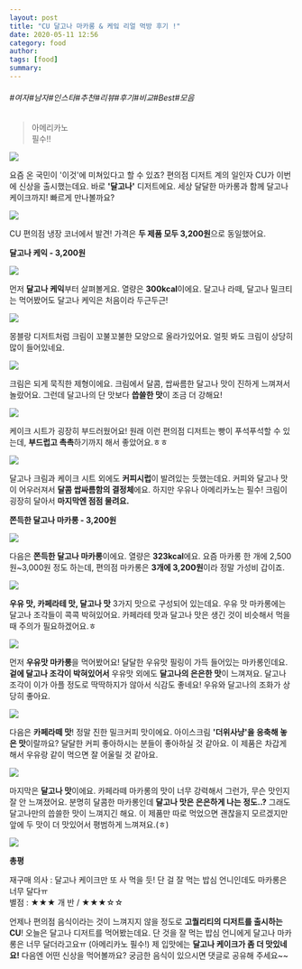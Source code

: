 ```yaml
---
layout: post
title: "CU 달고나 마카롱 & 케잌 리얼 먹방 후기 !"
date: 2020-05-11 12:56
category: food
author: 
tags: [food]
summary: 
---
```


###### #여자#남자#인스타#추천#리뷰#후기#비교#Best#모음

>   
> 아메리카노  
> 필수!!  

![](https://img1.daumcdn.net/thumb/R720x0/?fname=https%3A%2F%2Ft1.daumcdn.net%2Fliveboard%2Fbabshim%2F860b0fb3c1714e40869c1218b3dbe9b3.JPG)

요즘 온 국민이 '이것'에 미쳐있다고 할 수 있죠? 편의점 디저트 계의 일인자 CU가 이번에 신상을 출시했는데요. 바로  **'달고나'** 디저트에요. 세상 달달한 마카롱과 함께 달고나 케이크까지! 빠르게 만나볼까요?

![](https://img1.daumcdn.net/thumb/R720x0/?fname=https%3A%2F%2Ft1.daumcdn.net%2Fliveboard%2Fbabshim%2Fec298592156d4219b155e8d97f5dc104.jpg)

CU 편의점 냉장 코너에서 발견! 가격은  **두 제품 모두 3,200원**으로 동일했어요.

**달고나 케익 - 3,200원**

![](https://img1.daumcdn.net/thumb/R720x0/?fname=https%3A%2F%2Ft1.daumcdn.net%2Fliveboard%2Fbabshim%2Fb5f9e1b30fb94f6da5bf43ec27d4bc96.JPG)

먼저  **달고나 케익**부터 살펴볼게요. 열량은 **300kcal**이에요. 달고나 라떼, 달고나 밀크티는 먹어봤어도 달고나 케익은 처음이라 두근두근!

![](https://img1.daumcdn.net/thumb/R720x0/?fname=https%3A%2F%2Ft1.daumcdn.net%2Fliveboard%2Fbabshim%2Fe38fb677cfbd4acc8607493e94ed1913.jpg)

몽블랑 디저트처럼 크림이 꼬불꼬불한 모양으로 올라가있어요. 얼핏 봐도 크림이 상당히 많이 들어있네요.

![](https://img1.daumcdn.net/thumb/R720x0/?fname=https%3A%2F%2Ft1.daumcdn.net%2Fliveboard%2Fbabshim%2Ff2f04b8a0d584b36a6b761bc26e649e2.jpg)

크림은 되게 묵직한 제형이에요. 크림에서 달콤, 쌉싸름한 달고나 맛이 진하게 느껴져서 놀랐어요. 그런데 달고나의 단 맛보다  **씁쓸한 맛**이 조금 더 강해요!

![](https://img1.daumcdn.net/thumb/R720x0/?fname=https%3A%2F%2Ft1.daumcdn.net%2Fliveboard%2Fbabshim%2Febd90c1a4091461c8d99b8ab6f89d28b.JPG)

케이크 시트가 굉장히 부드러웠어요! 원래 이런 편의점 디저트는 빵이 푸석푸석할 수 있는데,  **부드럽고 촉촉**하기까지 해서 좋았어요.ㅎㅎ

![](https://img1.daumcdn.net/thumb/R720x0/?fname=https%3A%2F%2Ft1.daumcdn.net%2Fliveboard%2Fbabshim%2F2405c2b9d3a64edbaeb3c9fb444230ee.JPG)

달고나 크림과 케이크 시트 외에도 **커피시럽**이 발려있는 듯했는데요. 커피와 달고나 맛이 어우러져서  **달콤 쌉싸름함의 결정체**에요. 하지만 우유나 아메리카노는 필수! 크림이 굉장히 달아서 **마지막엔 점점 물려요.**

**쫀득한 달고나 마카롱 - 3,200원**

![](https://img1.daumcdn.net/thumb/R720x0/?fname=https%3A%2F%2Ft1.daumcdn.net%2Fliveboard%2Fbabshim%2F8b2c5464896a43969afe00ff0691ecc5.JPG)

다음은  **쫀득한 달고나 마카롱**이에요. 열량은  **323kcal**에요. 요즘 마카롱 한 개에 2,500원~3,000원 정도 하는데, 편의점 마카롱은  **3개에 3,200원**이라 정말 가성비 갑이죠.

![](https://img1.daumcdn.net/thumb/R720x0/?fname=https%3A%2F%2Ft1.daumcdn.net%2Fliveboard%2Fbabshim%2F85315ae30b8f42ceb869575facd040e1.JPG)

**우유 맛, 카페라테 맛, 달고나 맛**  3가지 맛으로 구성되어 있는데요. 우유 맛 마카롱에는 달고나 조각들이 콕콕 박혀있어요. 카페라테 맛과 달고나 맛은 생긴 것이 비슷해서 먹을 때 주의가 필요하겠어요.ㅎ

![](https://img1.daumcdn.net/thumb/R720x0/?fname=https%3A%2F%2Ft1.daumcdn.net%2Fliveboard%2Fbabshim%2F6e7f76882d9f44a7ac8b81c9485439a0.jpg)

먼저  **우유맛 마카롱**을 먹어봤어요! 달달한 우유맛 필링이 가득 들어있는 마카롱인데요.  **겉에 달고나 조각이 박혀있어서**  우유맛 외에도  **달고나의 은은한 맛**이 느껴져요. 달고나 조각이 이가 아플 정도로 딱딱하지가 않아서 식감도 좋네요! 우유와 달고나의 조화가 상당히 좋아요.

![](https://img1.daumcdn.net/thumb/R720x0/?fname=https%3A%2F%2Ft1.daumcdn.net%2Fliveboard%2Fbabshim%2Ff843f6bc9f9f46efba14b1898620deab.JPG)

다음은  **카페라떼 맛**! 정말 진한 밀크커피 맛이에요. 아이스크림 **'더위사냥'을 응축해 놓은 맛**이랄까요? 달달한 커피 좋아하시는 분들이 좋아하실 것 같아요. 이 제품은 차갑게 해서 우유랑 같이 먹으면 잘 어울릴 것 같아요.

![](https://img1.daumcdn.net/thumb/R720x0/?fname=https%3A%2F%2Ft1.daumcdn.net%2Fliveboard%2Fbabshim%2Ff2a09ef1cc1f4d56ace08fdc1673156e.JPG)

마지막은 **달고나 맛**이에요. 카페라떼 마카롱의 맛이 너무 강력해서 그런가, 무슨 맛인지 잘 안 느껴졌어요. 분명히 달콤한 마카롱인데  **달고나 맛은 은은하게 나는 정도..?**  그래도 달고나만의 씁쓸한 맛이 느껴지긴 해요. 이 제품만 따로 먹었으면 괜찮을지 모르겠지만 앞에 두 맛이 더 맛있어서 평범하게 느껴져요.(ㅎ)

![](https://img1.daumcdn.net/thumb/R720x0/?fname=https%3A%2F%2Ft1.daumcdn.net%2Fliveboard%2Fbabshim%2F4a9c758a05be448884a4d1343385bca8.JPG)

**총평**

재구매 의사 : 달고나 케이크만 또 사 먹을 듯! 단 걸 잘 먹는 밥심 언니인데도 마카롱은 너무 달다ㅠ  
별점 : ★★★ 개 반 / ★★★☆☆  

언제나 편의점 음식이라는 것이 느껴지지 않을 정도로  **고퀄리티의 디저트를 출시하는 CU**! 오늘은 달고나 디저트를 먹어봤는데요. 단 것을 잘 먹는 밥심 언니에게 달고나 마카롱은 너무 달더라고요ㅠ (아메리카노 필수!) 제 입맛에는  **달고나 케이크가 좀 더 맛있네요!**  다음엔 어떤 신상을 먹어볼까요? 궁금한 음식이 있으시면 댓글로 공유해 주세요~~